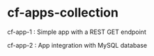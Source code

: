 # cf-apps-collection

cf-app-1 : Simple app with a REST GET endpoint

cf-app-2 : App integration with MySQL database
